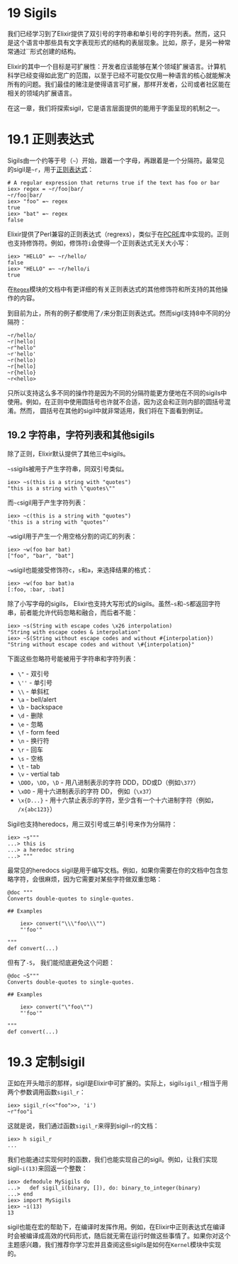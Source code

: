 # 19 Sigils

我们已经学习到了Elixir提供了双引号的字符串和单引号的字符列表。然而，这只是这个语言中那些具有文字表现形式的结构的表层现象。比如，原子，是另一种常常通过``形式创建的结构。

Elixir的其中一个目标是可扩展性：开发者应该能够在某个领域扩展语言。计算机科学已经变得如此宽广的范围，以至于已经不可能仅仅用一种语言的核心就能解决所有的问题。我们最佳的赌注是使得语言可扩展，那样开发者，公司或者社区能在相关的领域内扩展语言。

在这一章，我们将探索sigil，它是语言层面提供的能用于字面呈现的机制之一。

# 19.1 正则表达式

Sigils由一个约等于号（`~`）开始，跟着一个字母，再跟着是一个分隔符。最常见的sigil是`~r`，用于[正则表达式](https://en.wikipedia.org/wiki/Regular_Expressions)：

```
# A regular expression that returns true if the text has foo or bar
iex> regex = ~r/foo|bar/
~r/foo|bar/
iex> "foo" =~ regex
true
iex> "bat" =~ regex
false
```

Elixir提供了Perl兼容的正则表达式（regrexs），类似于在[PCRE](http://www.pcre.org/)库中实现的。正则也支持修饰符。例如，修饰符`i`会使得一个正则表达式无关大小写：

```
iex> "HELLO" =~ ~r/hello/
false
iex> "HELLO" =~ ~r/hello/i
true
```

在[`Regex`](http://elixir-lang.org/docs/stable/Regex.html)模块的文档中有更详细的有关正则表达式的其他修饰符和所支持的其他操作的内容。

到目前为止，所有的例子都使用了`/`来分割正则表达式。然而sigil支持8中不同的分隔符：

```
~r/hello/
~r|hello|
~r"hello"
~r'hello'
~r(hello)
~r[hello]
~r{hello}
~r<hello>
```

只所以支持这么多不同的操作符是因为不同的分隔符能更方便地在不同的sigils中使用。例如，在正则中使用圆括号也许就不合适，因为这会和正则内部的圆括号混淆。然而， 圆括号在其他的sigil中就非常适用，我们将在下面看到例证。

## 19.2 字符串，字符列表和其他sigils

除了正则，Elixir默认提供了其他三中sigils。

`~s`sigils被用于产生字符串，同双引号类似。

```
iex> ~s(this is a string with "quotes")
"this is a string with \"quotes\""
```

而`~c`sigil用于产生字符列表：

```
iex> ~c(this is a string with "quotes")
'this is a string with "quotes"'
```

`~w`sigil用于产生一个用空格分割的词汇的列表：

```
iex> ~w(foo bar bat)
["foo", "bar", "bat"]
```

`~w`sigil也能接受修饰符`c`，`s`和`a`，来选择结果的格式：

```
iex> ~w(foo bar bat)a
[:foo, :bar, :bat]
```

除了小写字母的sigils， Elixir也支持大写形式的sigils。虽然`~s`和`~S`都返回字符串，前者能允许代码忽略和融合，而后者不能：


```
iex> ~s(String with escape codes \x26 interpolation)
"String with escape codes & interpolation"
iex> ~S(String without escape codes and without #{interpolation})
"String without escape codes and without \#{interpolation}"
```

下面这些忽略符号能被用于字符串和字符列表：
* `\"` - 双引号
* `\''` - 单引号
* `\\` - 单斜杠
* `\a` - bell/alert
* `\b` - backspace
* `\d` - 删除
* `\e` - 忽略
* `\f` - form feed
* `\n` - 换行符
* `\r` - 回车
* `\s` - 空格
* `\t` - tab
* `\v` - vertial tab
* `\DDD`，`\DD`，`\D` - 用八进制表示的字符 DDD，DD或D（例如`\377`）
* `\xDD` - 用十六进制表示的字符 DD， 例如（`\x37`）
* `\x{D...}` - 用十六禁止表示的字符，至少含有一个十六进制字符（例如， `/x{abc123}`）

Sigil也支持heredocs，用三双引号或三单引号来作为分隔符：

```
iex> ~s"""
...> this is
...> a heredoc string
...> """
```

最常见的heredocs sigil是用于编写文档。例如，如果你需要在你的文档中包含忽略字符，会很麻烦，因为它需要对某些字符做双重忽略：

```
@doc """
Converts double-quotes to single-quotes.

## Examples

    iex> convert("\\\"foo\\\"")
    "'foo'"

"""
def convert(...)
```

但有了`-S`， 我们能彻底避免这个问题：

```
@doc ~S"""
Converts double-quotes to single-quotes.

## Examples

    iex> convert("\"foo\"")
    "'foo'"

"""
def convert(...)
```

# 19.3 定制sigil

正如在开头暗示的那样，sigil是Elixir中可扩展的。实际上，sigil`sigil_r`相当于用两个参数调用函数`sigil_r`：

```
iex> sigil_r(<<"foo">>, 'i')
~r"foo"i
```

这就是说，我们通过函数`sigil_r`来得到sigil`~r`的文档：


```
iex> h sigil_r
...
```

我们也能通过实现何时的函数，我们也能实现自己的sigil。例如，让我们实现sigil`~i(13)`来回返一个整数：

```
iex> defmodule MySigils do
...>   def sigil_i(binary, []), do: binary_to_integer(binary)
...> end
iex> import MySigils
iex> ~i(13)
13
```

sigil也能在宏的帮助下，在编译时发挥作用。例如，在Elixir中正则表达式在编译时会被编译成高效的代码形式，随后就无需在运行时做这些事情了。如果你对这个主题感兴趣，我们推荐你学习宏并且查阅这些sigils是如何在`Kernel`模块中实现的。
